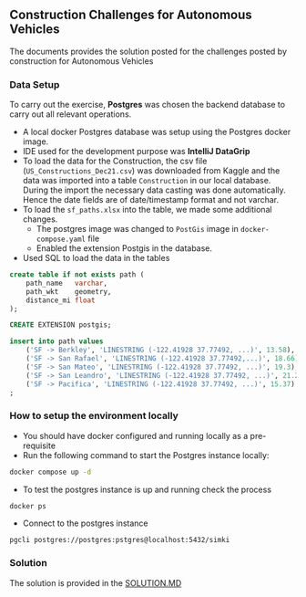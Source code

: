 ## Construction Challenges for Autonomous Vehicles
The documents provides the solution posted for the challenges posted by construction for Autonomous Vehicles

### Data Setup
To carry out the exercise, **Postgres** was chosen the backend database to carry out all relevant operations.
- A local docker Postgres database was setup using the Postgres docker image.
- IDE used for the development purpose was **IntelliJ DataGrip**
- To load the data for the Construction, the csv file (`US_Constructions_Dec21.csv`) was downloaded from Kaggle and the data was imported into a table `Construction` in our local database. During the import the necessary data casting was done automatically. Hence the date fields are of date/timestamp format and not varchar.
- To load the `sf_paths.xlsx` into the table, we made some additional changes.
    - The postgres image was changed to `PostGis` image in `docker-compose.yaml` file
    - Enabled the extension Postgis in the database.
- Used SQL to load the data in the tables
```sql
create table if not exists path (
    path_name	varchar,
    path_wkt	geometry,
    distance_mi float
);

CREATE EXTENSION postgis;

insert into path values
    ('SF -> Berkley', 'LINESTRING (-122.41928 37.77492, ...)', 13.58),
    ('SF -> San Rafael', 'LINESTRING (-122.41928 37.77492,...)', 18.66),
    ('SF -> San Mateo', 'LINESTRING (-122.41928 37.77492, ...)', 19.3),
    ('SF -> San Leandro', 'LINESTRING (-122.41928 37.77492, ...)', 21.21),
    ('SF -> Pacifica', 'LINESTRING (-122.41928 37.77492, ...)', 15.37)
;
```

### How to setup the environment locally
- You should have docker configured and running locally as a pre-requisite
- Run the following command to start the Postgres instance locally:
```bash
docker compose up -d
```
- To test the postgres instance is up and running check the process
```
docker ps
```
- Connect to the postgres instance

```bash
pgcli postgres://postgres:pstgres@localhost:5432/simki
```

### Solution
The solution is provided in the [SOLUTION.MD](SOLUTION.MD)
